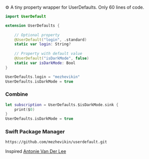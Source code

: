 ⚙️ A tiny property wrapper for UserDefaults. Only 60 lines of code. 

```swift
import UserDefault

extension UserDefaults {
    
    // Optional property
    @UserDefault("login", .standard)
    static var login: String?
    
    // Property with default value
    @UserDefault("isDarkMode", false)
    static var isDarkMode: Bool
}
```

```swift
UserDefaults.login = "mezhevikin"
UserDefaults.isDarkMode = true
```

### Combine
```swift
let subscription = UserDefaults.$isDarkMode.sink {
    print($0)
}
UserDefaults.isDarkMode = true
```

### Swift Package Manager
```
https://github.com/mezhevikin/userdefault.git
```

Inspired [Antonie Van Der Lee](https://www.avanderlee.com/swift/property-wrappers/)

